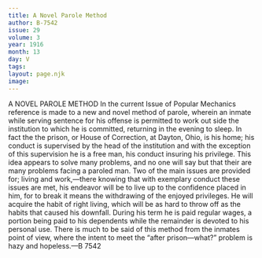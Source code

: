 ```yaml
---
title: A Novel Parole Method
author: B-7542
issue: 29
volume: 3
year: 1916
month: 13
day: V
tags:
layout: page.njk
image:
---
```

A NOVEL PAROLE METHOD       In the current Issue of Popular Mechanics reference is made to a new and novel method of parole, wherein an inmate while serving sentence for his offense is permitted to work out side the institution to which he is committed, returning in the evening to sleep. In fact the the prison, or House of Correction, at Dayton, Ohio, is his home; his conduct is supervised by the head of the institution and with the exception of this supervision he is a free man, his conduct insuring his privilege. This idea appears to solve many problems, and no one will say but that their are many problems facing a paroled man.       Two of the main issues are provided for; living and work,—there knowing that with exemplary conduct these issues are met, his endeavor will be to live up to the confidence placed in him, for to break it means the withdrawing of the enjoyed privileges. He will acquire the habit of right living, which will be as hard to throw off as the habits that caused his downfall. During his term he is paid regular wages, a portion being paid to his dependents while the remainder is devoted to his personal use. There is much to be said of this method from the inmates point of view, where the intent to meet the “after prison—what?” problem is hazy and hopeless.—B 7542



